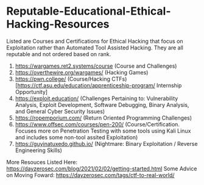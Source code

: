 # Reputable-Educational-Ethical-Hacking-Resources

Listed are Courses and Certifications for Ethical Hacking that focus on Exploitation rather than Automated Tool Assisted Hacking.
They are all reputable and not ordered based on rank.

1. https://wargames.ret2.systems/course (Course and Challenges)
2. https://overthewire.org/wargames/ (Hacking Games)
3. https://pwn.college/ (Course/Hacking CTFs) [https://ctf.asu.edu/education/apprenticeship-program/ Internship Opportunity]
4. https://exploit.education/ (Challenges Pertaining to: Vulnerability Analysis, Exploit Development, Software Debugging, Binary Analysis, and General Cyber Security Issues)
5. https://ropemporium.com/ (Return Oriented Programming Challenges)
6. https://www.offsec.com/courses/pen-200/ (Course/Certification. Focuses more on Penetration Testing with some tools using Kali Linux and includes some non-tool assited Exploitation)
7. https://guyinatuxedo.github.io/ (Nightmare: Binary Exploitation / Reverse Engineering Skills)

More Resouces Listed Here: https://dayzerosec.com/blog/2021/02/02/getting-started.html
Some Advice on Moving Foward: https://dayzerosec.com/tags/ctf-to-real-world/
